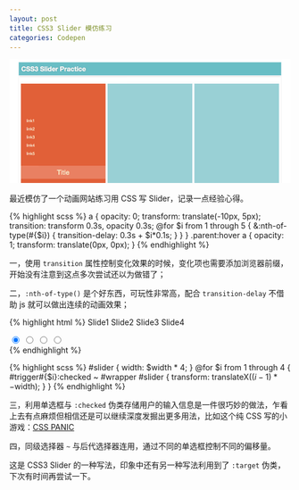 ```yaml
---
layout: post
title: CSS3 Slider 模仿练习
categories: Codepen
---
```


[![CSS Slider](/upload/2013/codepen-1.jpg)](http://codepen.io/P233/pen/HGdir)

最近模仿了一个动画网站练习用 CSS 写 Slider，记录一点经验心得。

{% highlight scss %}
a {
  opacity: 0;
  transform: translate(-10px, 5px);
  transition: transform 0.3s, opacity 0.3s;
  @for $i from 1 through 5 {
    &:nth-of-type(#{$i}) {
      transition-delay: 0.3s + $i*0.1s;
    }
  }
}
.parent:hover a {
  opacity: 1;
  transform: translate(0px, 0px);
}
{% endhighlight %}

一，使用 `transition` 属性控制变化效果的时候，变化项也需要添加浏览器前缀，开始没有注意到这点多次尝试还以为做错了；

二，`:nth-of-type()` 是个好东西，可玩性非常高，配合 `transition-delay` 不借助 js 就可以做出连续的动画效果；

{% highlight html %}
<label for="trigger1">Slide1</label>
<label for="trigger2">Slide2</label>
<label for="trigger3">Slide3</label>
<label for="trigger4">Slide4</label>

<input type="radio" id="trigger1" name="trigger" checked="">
<input type="radio" id="trigger2" name="trigger">
<input type="radio" id="trigger3" name="trigger">
<input type="radio" id="trigger4" name="trigger">

<div id="wrapper">
  <div id="slider">
  </div>
</div>
{% endhighlight %}

{% highlight scss %}
#slider {
  width: $width * 4;
}
@for $i from 1 through 4 {
  #trigger#{$i}:checked ~ #wrapper #slider {
    transform: translateX(($i - 1) * -$width);
  }
}
{% endhighlight %}

三，利用单选框与 `:checked` 伪类存储用户的输入信息是一件很巧妙的做法，乍看上去有点麻烦但相信还是可以继续深度发掘出更多用法，比如这个纯 CSS 写的小游戏：[CSS PANIC](http://jsdo.it/GeckoTang/4rXg)

四，同级选择器 `~` 与后代选择器连用，通过不同的单选框控制不同的偏移量。

这是 CSS3 Slider 的一种写法，印象中还有另一种写法利用到了 `:target` 伪类，下次有时间再尝试一下。
